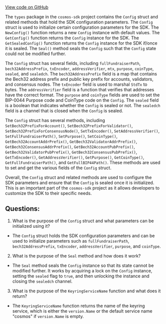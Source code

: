 [View code on GitHub](https://github.com/cosmos/cosmos-sdk/blob/main/types/config.go)

The `types` package in the `cosmos-sdk` project contains the `Config` struct and related methods that hold the SDK configuration parameters. The `Config` struct is used to initialize certain configuration parameters for the SDK. The `NewConfig()` function returns a new `Config` instance with default values. The `GetConfig()` function returns the `Config` instance for the SDK. The `GetSealedConfig()` function returns the `Config` instance for the SDK if/once it is sealed. The `Seal()` method seals the `Config` such that the `Config` state could not be modified further. 

The `Config` struct has several fields, including `fullFundraiserPath`, `bech32AddressPrefix`, `txEncoder`, `addressVerifier`, `mtx`, `purpose`, `coinType`, `sealed`, and `sealedch`. The `bech32AddressPrefix` field is a map that contains the Bech32 address prefix and public key prefix for accounts, validators, and consensus nodes. The `txEncoder` field is used to marshal `StdTx` to bytes. The `addressVerifier` field is a function that verifies that addresses have the correct format. The `purpose` and `coinType` fields are used to set the BIP-0044 Purpose code and CoinType code on the `Config`. The `sealed` field is a boolean that indicates whether the `Config` is sealed or not. The `sealedch` field is a channel that is closed when the `Config` is sealed.

The `Config` struct has several methods, including `SetBech32PrefixForAccount()`, `SetBech32PrefixForValidator()`, `SetBech32PrefixForConsensusNode()`, `SetTxEncoder()`, `SetAddressVerifier()`, `SetFullFundraiserPath()`, `SetPurpose()`, `SetCoinType()`, `GetBech32AccountAddrPrefix()`, `GetBech32ValidatorAddrPrefix()`, `GetBech32ConsensusAddrPrefix()`, `GetBech32AccountPubPrefix()`, `GetBech32ValidatorPubPrefix()`, `GetBech32ConsensusPubPrefix()`, `GetTxEncoder()`, `GetAddressVerifier()`, `GetPurpose()`, `GetCoinType()`, `GetFullFundraiserPath()`, and `GetFullBIP44Path()`. These methods are used to set and get the various fields of the `Config` struct.

Overall, the `Config` struct and related methods are used to configure the SDK parameters and ensure that the `Config` is sealed once it is initialized. This is an important part of the `cosmos-sdk` project as it allows developers to customize the SDK to their specific needs.
## Questions: 
 1. What is the purpose of the `Config` struct and what parameters can be initialized using it?
- The `Config` struct holds the SDK configuration parameters and can be used to initialize parameters such as `fullFundraiserPath`, `bech32AddressPrefix`, `txEncoder`, `addressVerifier`, `purpose`, and `coinType`.
2. What is the purpose of the `Seal` method and how does it work?
- The `Seal` method seals the `Config` instance so that its state cannot be modified further. It works by acquiring a lock on the `Config` instance, setting the `sealed` flag to `true`, and then unlocking the instance and closing the `sealedch` channel.
3. What is the purpose of the `KeyringServiceName` function and what does it return?
- The `KeyringServiceName` function returns the name of the keyring service, which is either the `version.Name` or the default service name "cosmos" if `version.Name` is empty.